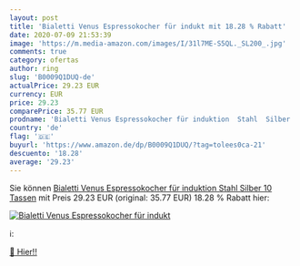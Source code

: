 ```yaml
---
layout: post
title: 'Bialetti Venus Espressokocher für indukt mit 18.28 % Rabatt'
date: 2020-07-09 21:53:39
image: 'https://m.media-amazon.com/images/I/31l7ME-S5QL._SL200_.jpg'
comments: true
category: ofertas
author: ring
slug: 'B0009Q1DUQ-de'
actualPrice: 29.23 EUR
currency: EUR
price: 29.23
comparePrice: 35.77 EUR
prodname: 'Bialetti Venus Espressokocher für induktion  Stahl  Silber  10 Tassen'
country: 'de'
flag: '🇩🇪'
buyurl: 'https://www.amazon.de/dp/B0009Q1DUQ/?tag=tolees0ca-21'
descuento: '18.28'
average: '29.23'
---
```


Sie können [Bialetti Venus Espressokocher für induktion  Stahl  Silber  10 Tassen](https://www.amazon.de/dp/B0009Q1DUQ/?tag=tolees0ca-21) mit Preis 29.23 EUR (original: 35.77 EUR) 18.28 % Rabatt hier:

[![Bialetti Venus Espressokocher für indukt](https://m.media-amazon.com/images/I/31l7ME-S5QL._SL200_.jpg)](https://www.amazon.de/dp/B0009Q1DUQ/?tag=tolees0ca-21)

ℹ️:


[🛒 Hier!!](https://www.amazon.de/dp/B0009Q1DUQ/?tag=tolees0ca-21)
